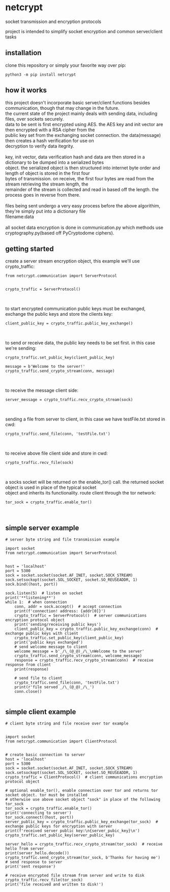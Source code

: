 # netcrypt

<p>socket transmission and encryption protocols</p>
<p>project is intended to simplify socket encryption and common server/client<br> tasks</p>

## installation

<p>clone this repository or simply your favorite way over pip:</p>

```
python3 -m pip install netcrypt
```

## how it works

<p>this project doesn't incorporate basic server/client functions besides communication, though that may change in the future.<br>the current state of the project mainly deals with sending data, including files, over sockets securely.
<br>data to be sent is first encrypted using AES. the AES key and init vector are then encrypted with a RSA cipher from the <br>public key set from the exchanging socket connection. the data(message) then creates a hash verification for use on <br>decryption to verify data itegrity. 
<br>
<br>key, init vector, data verification hash and data are then stored in a dictionary to be dumped into a serialized bytes
<br>object. the serialized object is then structured into internet byte order and length of object is stored in the first four <br>bytes of transmission. on receive, the first four bytes are read from the stream retrieving the stream length, the <br>remainder of the stream is collected and read in based off the length. the process goes in reverse from there.
<br>
<br>files being sent undergo a very easy process before the above algorithim, they're simply put into a dictionary file <br>filename:data
<br>
<br>all socket data encryption is done in communication.py which methods use cryptography.py(based off PyCryptodome ciphers).

## getting started
  
<p>create a server stream encryption object, this example we'll use crypto_traffic:</p>

```
from netcrypt.communication import ServerProtocol


crypto_traffic = ServerProtocol()
```
<br>

<p>to start encrypted communication public keys must be exchanged, exchange the public keys and store the clients key:</p>

```
client_public_key = crypto_traffic.public_key_exchange()
```
<br>

<p>to send or receive data, the public key needs to be set first. in this case we're sending:</p>

```
crypto_traffic.set_public_key(client_public_key)

message = b'Welcome to the server!'
crypto_traffic.send_crypto_stream(conn, message) 
```
<br>

<p>to receive the message client side:</p>

```
server_message = crypto_traffic.recv_crypto_stream(sock)
```
<br>

<p>sending a file from server to client, in this case we have testFile.txt stored in cwd:</p>

```
crypto_traffic.send_file(conn, 'testFile.txt')
```
<br>

<p>to receive above file client side and store in cwd:</p>

```
crypto_traffic.recv_file(sock)
```
<br>

<p>a socks socket will be returned on the enable_tor() call. the returned socket object is used in place of the typical socket <br>object and inherits its functionality. route client through the tor network:</p>

```
tor_sock = crypto_traffic.enable_tor()
```

<br>

## simple server example

```
# server byte string and file transmission example

import socket
from netcrypt.communication import ServerProtocol


host = 'localhost'
port = 5300
sock = socket.socket(socket.AF_INET, socket.SOCK_STREAM)
sock.setsockopt(socket.SOL_SOCKET, socket.SO_REUSEADDR, 1)
sock.bind((host, port))

sock.listen(5)  # listen on socket
print('**listening**')
while 1:  # when connection
    conn, addr = sock.accept()  # accept connection
    print(f'connection! address: {addr[0]}')
    crypto_traffic = ServerProtocol()  # server communications encryption protocol object
    print('sending/receiving public keys')
    client_public_key = crypto_traffic.public_key_exchange(conn)  # exchange public keys with client
    crypto_traffic.set_public_key(client_public_key)
    print('public keys exchanged')
    # send welcome message to client
    welcome_message = b'_/\_(@_@)_/\_\nWelcome to the server'
    crypto_traffic.send_crypto_stream(conn, welcome_message)
    response = crypto_traffic.recv_crypto_stream(conn)  # receive response from client
    print(response) 
    
    # send file to client
    crypto_traffic.send_file(conn, 'testFile.txt')
    print(r'file served _/\_(@_@)_/\_')
    conn.close()
    
```

## simple client example

```
# client byte string and file receive over tor example


import socket
from netcrypt.communication import ClientProtocol


# create basic connection to server
host = 'localhost'
port = 5300
sock = socket.socket(socket.AF_INET, socket.SOCK_STREAM)
sock.setsockopt(socket.SOL_SOCKET, socket.SO_REUSEADDR, 1)
crypto_traffic = ClientProtocol()  # client communications encryption protocol object

# optional enable_tor(), enable connection over tor and returns tor socket object. tor must be installed
# otherwise use above socket object "sock" in place of the following tor_sock
tor_sock = crypto_traffic.enable_tor()
print('connecting to server')
tor_sock.connect((host, port))
server_public_key = crypto_traffic.public_key_exchange(tor_sock)  # exchange public keys for encryption with server
print(f'received server public key:\n{server_pubic_key}\n')
crypto_traffic.set_public_key(server_public_key)

server_hello = crypto_traffic.recv_crypto_stream(tor_sock)  # receive hello from server
print(server_hello.decode())
crypto_traffic.send_crypto_stream(tor_sock, b'Thanks for having me')  # send response to server
print('sent response')

# receive encrypted file stream from server and write to disk
crypto_traffic.recv_file(tor_sock)
print('file received and written to disk!')

```
